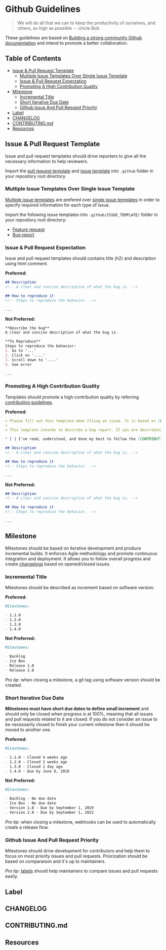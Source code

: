 # Github Guidelines

> We will do all that we can to keep the productivity of ourselves, and others, as high as possible -- Uncle Bob

These guidelines are based on [Building a strong community Github documentation](https://help.github.com/categories/building-a-strong-community/) and intend to promote a better collaboration.

## Table of Contents

* [Issue & Pull Request Template](#issue--pull-request-template)
	* [Multiple Issue Templates Over Single Issue Template](#multiple-issue-template-over-single-issue-template)
	* [Issue & Pull Request Expectation](#issue--pull-request-expectation)
	* [Promoting A High Contribution Quality](#promoting-a-high-contribution-quality)
* [Milestone](#milestone)
	* [Incremental Title](#incremental-title)
	* [Short Iterative Due Date](#short-iterative-due-date)
	* [Github Issue And Pull Request Priority](#github-issue-and-pull-request-priority)
* [Label](#label)
* [CHANGELOG](#changelog)
* [CONTRIBUTING.md](#contributingmd)
* [Resources](#resources)

## Issue & Pull Request Template

Issue and pull request templates should drive reporters to give all the necessary information to help reviewers.

Import the [pull request template](/Templates/pull_request_template.md) and [issue template](/Templates/issue_template.md) into `.github` folder in your repository root directory.

### Multiple Issue Templates Over Single Issue Template

[Multiple issue templates](https://help.github.com/articles/about-issue-and-pull-request-templates/) are prefered over [single issue templates](https://help.github.com/articles/manually-creating-a-single-issue-template-for-your-repository/) in order to specify required information for each type of issue.

Import the following issue templates into `.github/ISSUE_TEMPLATE/` folder in your repository root directory:

- [Feature request](/Templates/ISSUE_TEMPLATE/feature-request.md)
- [Bug report](/Templates/ISSUE_TEMPLATE/bug-report.md)

### Issue & Pull Request Expectation

Issue and pull request templates should contains title (h2) and description using html comment.

**Preferred:**
```markdown
## Description
<!-- A clear and concise description of what the bug is. -->

## How to reproduce it
<!-- Steps to reproduce the behavior. -->

...
```

**Not Preferred:**
```markdown
**Describe the bug**
A clear and concise description of what the bug is.

**To Reproduce**
Steps to reproduce the behavior:
1. Go to '...'
2. Click on '....'
3. Scroll down to '....'
4. See error

...
```

### Promoting A High Contribution Quality

Templates should promote a high contribution quality by referring [contributing guidelines](#contibutingmd).

**Preferred:**
```markdown
> Please fill out this template when filing an issue. It is based on [Excelsior Family Github guidelines](https://github.com/ExcelsiorFamily/github-guidelines).
>
> This template intends to describe a bug report. If you are describing a non existing feature, please use the [feature request template](https://github.com/ExcelsiorFamily/github-guidelines/issues/new?template=feature-request.md).

* [ ] I've read, understood, and done my best to follow the [CONTRIBUTING guidelines](/CONTRIBUTING.md).

## Description
<!-- A clear and concise description of what the bug is. -->

## How to reproduce it
<!-- Steps to reproduce the behavior. -->

...
```

**Not Preferred:**
```markdown
## Description
<!-- A clear and concise description of what the bug is. -->

## How to reproduce it
<!-- Steps to reproduce the behavior. -->

...
```

## Milestone

Milestones should be based on iterative development and produce incremental builds. It enforces Agile methodology and promote continuous integration and deployment. It allows you to follow overall progress and create [changelogs](#changelog) based on opened/closed issues.

### Incremental Title

Milestones should be described as increment based on software version.

**Preferred:**
```markdown
Milestones:

- 1.1.0
- 1.2.0
- 1.3.0
- 1.4.0
```

**Not Preferred:**
```markdown
Milestones:

- Backlog
- Ice Box
- Release 1.0
- Release 2.0
```

*Pro tip*: when closing a milestone, a git tag using software version should be created.

### Short Iterative Due Date

**Milestones must have short due dates to define small increment** and should only be closed when progress is at 100%, meaning that all issues and pull requests related to it are closed. If you do not consider an issue to be necessarily closed to finish your current milestone then it should be moved to another one.

**Preferred:**
```markdown
Milestones:

- 1.1.0 - Closed 4 weeks ago
- 1.2.0 - Closed 2 weeks ago
- 1.3.0 - Closed 1 day ago
- 1.4.0 - Due by June 8, 2018
```

**Not Preferred:**
```markdown
Milestones:

- Backlog - No due date
- Ice Box - No due date
- Version 1.0 - Due by September 1, 2019
- Version 2.0 - Due by September 1, 2022
```

*Pro tip*: when closing a milestone, webhooks can be used to automatically create a release flow.

### Github Issue And Pull Request Priority

Milestones should drive development for contributors and help them to focus on most priority issues and pull requests. Priorization should be based on comparaison and it's up to maintainers.

*Pro tip*: [labels](#label) should help maintainers to compare issues and pull requests easily.

## Label

## CHANGELOG

## CONTRIBUTING.md

## Resources
